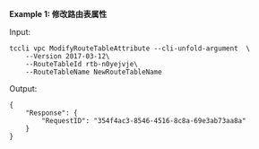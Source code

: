 **Example 1: 修改路由表属性**



Input: 

```
tccli vpc ModifyRouteTableAttribute --cli-unfold-argument  \
    --Version 2017-03-12\
    --RouteTableId rtb-n0yejvje\
    --RouteTableName NewRouteTableName
```

Output: 
```
{
    "Response": {
        "RequestID": "354f4ac3-8546-4516-8c8a-69e3ab73aa8a"
    }
}
```

